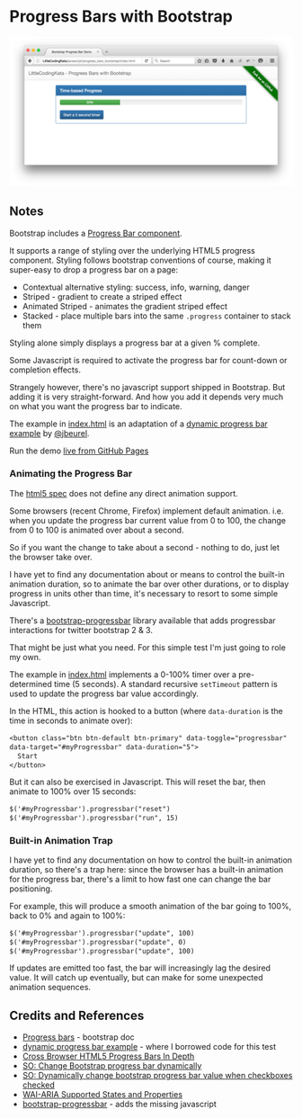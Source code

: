 # Progress Bars with Bootstrap

[![demo_in_progress](./assets/demo_in_progress.png?raw=true)](http://tardate.github.io/LittleCodingKata/javascript/progress_bars_bootstrap/index.html)

## Notes

Bootstrap includes a [Progress Bar component](http://getbootstrap.com/components/#progress).

It supports a range of styling over the underlying HTML5 progress component.
Styling follows bootstrap conventions of course, making it super-easy to drop a progress bar on a page:

* Contextual alternative styling: success, info, warning, danger
* Striped - gradient to create a striped effect
* Animated Striped - animates the gradient striped effect
* Stacked - place multiple bars into the same `.progress` container to stack them

Styling alone simply displays a progress bar at a given % complete.

Some Javascript is required to activate the progress bar for count-down or completion effects.

Strangely however, there's no javascript support shipped in Bootstrap.
But adding it is very straight-forward. And how you add it depends very much on what you want the progress bar to indicate.

The example in [index.html](./index.html) is an adaptation of a [dynamic progress bar example](http://codepen.io/jbeurel/pen/zuDAl) by
[@jbeurel](https://twitter.com/jbeurel).

Run the demo [live from GitHub Pages](http://tardate.github.io/LittleCodingKata/javascript/progress_bars_bootstrap/index.html)

### Animating the Progress Bar

The [html5 spec](https://dev.w3.org/html5/spec-preview/the-progress-element.html) does not define
any direct animation support.

Some browsers (recent Chrome, Firefox) implement default animation. i.e. when you update
the progress bar current value from 0 to 100, the change from 0 to 100 is animated over about a second.

So if you want the change to take about a second - nothing to do, just let the browser take over.

I have yet to find any documentation about or means to control the built-in animation duration,
so to animate the bar over other durations, or to display progress in units other than time,
it's necessary to resort to some simple Javascript.

There's a [bootstrap-progressbar](https://github.com/minddust/bootstrap-progressbar) library available
that adds progressbar interactions for twitter bootstrap 2 & 3.

That might be just what you need. For this simple test I'm just going to role my own.

The example in [index.html](./index.html) implements a 0-100% timer over a pre-determined time (5 seconds).
A standard recursive `setTimeout` pattern is used to update the progress bar value accordingly.

In the HTML, this action is hooked to a button (where `data-duration` is the time in seconds to animate over):

```
<button class="btn btn-default btn-primary" data-toggle="progressbar" data-target="#myProgressbar" data-duration="5">
  Start
</button>
```

But it can also be exercised in Javascript. This will reset the bar, then animate to 100% over 15 seconds:
```
$('#myProgressbar').progressbar("reset")
$('#myProgressbar').progressbar("run", 15)
```

### Built-in Animation Trap

I have yet to find any documentation on how to control the built-in animation duration,
so there's a trap here: since the browser has a built-in animation for the progress bar,
there's a limit to how fast one can change the bar positioning.

For example, this will produce a smooth animation of the bar going to 100%, back to 0% and again to 100%:

```
$('#myProgressbar').progressbar("update", 100)
$('#myProgressbar').progressbar("update", 0)
$('#myProgressbar').progressbar("update", 100)
```

If updates are emitted too fast, the bar will increasingly lag the desired value.
It will catch up eventually, but can make for some unexpected animation sequences.

## Credits and References
* [Progress bars](http://getbootstrap.com/components/#progress) - bootstrap doc
* [dynamic progress bar example](http://codepen.io/jbeurel/pen/zuDAl) - where I borrowed code for this test
* [Cross Browser HTML5 Progress Bars In Depth](http://www.useragentman.com/blog/2012/01/03/cross-browser-html5-progress-bars-in-depth/)
* [SO: Change Bootstrap progress bar dynamically](http://stackoverflow.com/questions/26432408/change-bootstrap-progress-bar-dynamically)
* [SO: Dynamically change bootstrap progress bar value when checkboxes checked](http://stackoverflow.com/questions/21182058/dynamically-change-bootstrap-progress-bar-value-when-checkboxes-checked)
* [WAI-ARIA Supported States and Properties](https://www.w3.org/TR/wai-aria/states_and_properties)
* [bootstrap-progressbar](https://github.com/minddust/bootstrap-progressbar) - adds the missing javascript